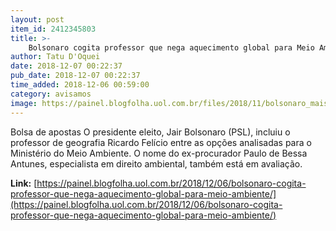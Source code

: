 ```yaml
---
layout: post
item_id: 2412345803
title: >-
    Bolsonaro cogita professor que nega aquecimento global para Meio Ambiente
author: Tatu D'Oquei
date: 2018-12-07 00:22:37
pub_date: 2018-12-07 00:22:37
time_added: 2018-12-06 00:59:00
category: avisamos
image: https://painel.blogfolha.uol.com.br/files/2018/11/bolsonaro_maismedicos.jpg
---
```


Bolsa de apostas O presidente eleito, Jair Bolsonaro (PSL), incluiu o professor de geografia Ricardo Felício entre as opções analisadas para o Ministério do Meio Ambiente. O nome do ex-procurador Paulo de Bessa Antunes, especialista em direito ambiental, também está em avaliação.

**Link:** [https://painel.blogfolha.uol.com.br/2018/12/06/bolsonaro-cogita-professor-que-nega-aquecimento-global-para-meio-ambiente/](https://painel.blogfolha.uol.com.br/2018/12/06/bolsonaro-cogita-professor-que-nega-aquecimento-global-para-meio-ambiente/)

